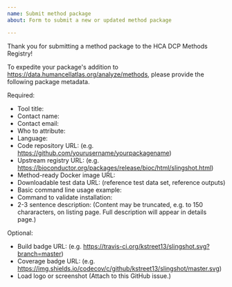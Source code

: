 ```yaml
---
name: Submit method package
about: Form to submit a new or updated method package

---
```


Thank you for submitting a method package to the HCA DCP Methods Registry!

To expedite your package's addition to https://data.humancellatlas.org/analyze/methods,
please provide the following package metadata.

Required:
- Tool title: 
- Contact name: 
- Contact email: 
- Who to attribute: 
- Language: 
- Code repository URL: (e.g. https://github.com/yourusername/yourpackagename)
- Upstream registry URL: (e.g. https://bioconductor.org/packages/release/bioc/html/slingshot.html)
- Method-ready Docker image URL:
- Downloadable test data URL: (reference test data set, reference outputs)
- Basic command line usage example:
- Command to validate installation:
- 2-3 sentence description: (Content may be truncated, e.g. to 150 chararacters, on listing page.  Full description will appear in details page.)

Optional:
- Build badge URL: (e.g. https://travis-ci.org/kstreet13/slingshot.svg?branch=master)
- Coverage badge URL: (e.g. https://img.shields.io/codecov/c/github/kstreet13/slingshot/master.svg)
- Load logo or screenshot (Attach to this GitHub issue.)
